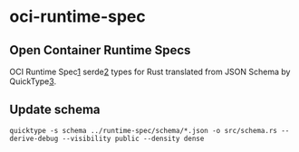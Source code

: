 # oci-runtime-spec 
## Open Container Runtime Specs

OCI Runtime Spec[1] serde[2] types for Rust translated from JSON Schema by
QuickType[3].

  [1]: https://github.com/opencontainers/runtime-spec "OCI Runtime Spec project"
  [2]: https://serde.rs/ "Serde"
  [3]: https://quicktype.io/ "QuickType"

## Update schema
```
quicktype -s schema ../runtime-spec/schema/*.json -o src/schema.rs --derive-debug --visibility public --density dense
```
